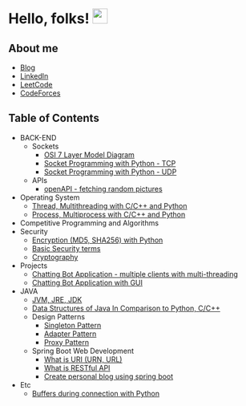 # Hello, folks! <img src="https://raw.githubusercontent.com/MartinHeinz/MartinHeinz/master/wave.gif" width="30px">
## About me 
  * [Blog](https://cumulativeskillstack.blogspot.com/)
  * [LinkedIn](https://www.linkedin.com/in/seon-woo-kim-53b6481ba/)
  * [LeetCode](https://leetcode.com/seonwoo960000/)
  * [CodeForces](https://codeforces.com/profile/jswoori0522)
## Table of Contents
  * BACK-END
      * Sockets
        * [OSI 7 Layer Model Diagram](https://github.com/seonwoo960000/skill_stack/blob/main/diagrams/OSI%207%20layer%20model.png)
        * [Socket Programming with Python - TCP](https://cumulativebackendstack.blogspot.com/2021/03/tcp-with-socket-programming-in-python-1.html) 
        * [Socket Programming with Python - UDP](https://cumulativebackendstack.blogspot.com/2021/03/udp-with-python-udpuser-datagram.html) 
      * APIs
        * [openAPI - fetching random pictures](https://www.blogger.com/blog/post/edit/2113535573913779963/505847935885418099?hl=en)
  * Operating System 
      * [Thread, Multithreading with C/C++ and Python](https://cumulativebackendstack.blogspot.com/2021/04/operating-system-threading-with-cc.html)
      * [Process, Multiprocess with C/C++ and Python](https://cumulativebackendstack.blogspot.com/2021/03/with-cc-what-is-process-process-is.html)
  * Competitive Programming and Algorithms 
  * Security
      * [Encryption (MD5, SHA256) with Python](https://cumulativebackendstack.blogspot.com/2021/03/encryption-with-python.html)
      * [Basic Security terms](https://cumulativebackend.blogspot.com/2021/04/terms-in-security.html)
      * [Cryptography](https://cumulativebackend.blogspot.com/2021/04/cryptography.html)
  * Projects 
      * [Chatting Bot Application - multiple clients with multi-threading](https://github.com/seonwoo960000/skill_stack/tree/main/Chatting%20Bot)
      * [Chatting Bot Application with GUI](https://github.com/seonwoo960000/skill_stack/tree/main/Chatting%20Bot%20Gui)
  * JAVA 
      * [JVM, JRE, JDK](https://cumulativeprogramminglanguage.blogspot.com/2021/04/spring.html)
      * [Data Structures of Java In Comparison to Python, C/C++](https://cumulativeprogramminglanguage.blogspot.com/2021/04/java-data-structures-vs-python-cc-data.html)
      * Design Patterns 
        * [Singleton Pattern](https://cumulativeprogramminglanguage.blogspot.com/2021/04/design-pattern-singleton.html)
        * [Adapter Pattern](https://cumulativeprogramminglanguage.blogspot.com/2021/04/design-pattern-adapter.html)
        * [Proxy Pattern](https://cumulativeprogramminglanguage.blogspot.com/2021/04/design-pattern-proxy.html)
      * Spring Boot Web Development
        * [What is URI (URN, URL)](https://cumulativeprogramminglanguage.blogspot.com/2021/04/what-is-uriurn-url.html)
        * [What is RESTful API](https://cumulativeprogramminglanguage.blogspot.com/2021/04/what-is-restful-api.html)
        * [Create personal blog using spring boot](https://github.com/seonwoo960000/spring_project)
  * Etc 
      * [Buffers during connection with Python](https://cumulativebackendstack.blogspot.com/2021/03/buffer-related-to-socketrecv.html)
 
